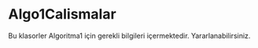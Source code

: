 # Algo1Calismalar
Bu klasorler Algoritma1 için gerekli bilgileri içermektedir. Yararlanabilirsiniz.
